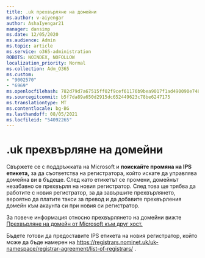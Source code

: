 ```yaml
---
title: .uk прехвърляне на домейни
ms.author: v-aiyengar
author: AshaIyengar21
manager: dansimp
ms.date: 12/05/2020
ms.audience: Admin
ms.topic: article
ms.service: o365-administration
ROBOTS: NOINDEX, NOFOLLOW
localization_priority: Normal
ms.collection: Adm_O365
ms.custom:
- "9002570"
- "6969"
ms.openlocfilehash: 782d79d7a67515ff02f9cef61176b9bea9017f1ad490090e748a10005c3c8bf3
ms.sourcegitcommit: b5f7da89a650d2915dc652449623c78be6247175
ms.translationtype: MT
ms.contentlocale: bg-BG
ms.lasthandoff: 08/05/2021
ms.locfileid: "54092265"
---
```

# <a name="uk-domain-transfers"></a>.uk прехвърляне на домейни

Свържете се с поддръжката на Microsoft и **поискайте промяна на IPS етикета,** за да съответства на регистратора, който искате да управлява домейна ви в бъдеще. След като етикетът се промени, домейнът незабавно се прехвърля на новия регистратор. След това ще трябва да работите с новия регистратор, за да завършите прехвърлянето, вероятно да платите такси за превод и да добавите прехвърления домейн към акаунта си при новия си регистратор.

За повече информация относно прехвърлянето на домейни вижте [Прехвърляне на домейн от Microsoft към друг хост.](https://docs.microsoft.com/microsoft-365/admin/get-help-with-domains/transfer-a-domain-from-microsoft-to-another-host?view=o365-worldwide)

Бъдете готови да предоставите IPS етикета на новия регистратор, който може да бъде намерен на https://registrars.nominet.uk/uk-namespace/registrar-agreement/list-of-registrars/ .
